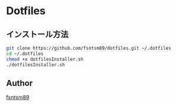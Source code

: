 Dotfiles
====

## インストール方法
```zsh
git clone https://github.com/fsntsm89/dotfiles.git ~/.dotfiles
cd ~/.dotfiles
chmod +x dotfilesInstaller.sh
./dotfilesInstaller.sh
```

## Author

[fsntsm89](https://github.com/fsntsm89)